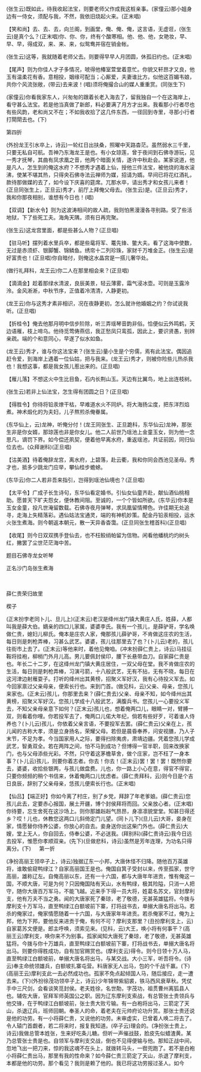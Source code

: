 <!-- { "loadSidebar": true } -->
(张生云)既如此，待我收起法宝，则要老师父作成我这桩亲事。(家僮云)那小姐身边有一侍女，须配与我，不然，我依旧烧起火来。(正末唱)

【笑和尚】去、去、去，向兰阁，到画堂，俺、俺、俺，这言语，无虚诳，(张生云)是真个么？(正末唱)你、你、你，终有个酸寒相。他、他、他，女艳妆，早、早、早，得成双，来、来、来，似鸳鸯并宿在销金帐。

(张生云)这等，我就随着老师父去。则要得早早人月团圆，休孤旧约也。(正末唱)

【尾声】则为你佳人才子多情况，唬得他椿室萱堂着意忙。你貌又轩昂才又良，他玉有温柔花有香。意相投，姻缘可配当；心厮爱，夫妻谁比方。似他这百媚韦娘，共你个风流张敞，(带云)去来波！(唱)须将俺撮合山的媒人重重赏。(同张生下)

(家僮云)你看我家东人，兴匆匆的跟着长老入海去了，留我独自一个在这海岸上，看守甚么法宝。若是他当真做了新郎，料必要满了月方才出来。我看那小行者尽也有些风韵，老和尚又不在；不如我收拾了这几件东西，一径回到寺里，寻那小行者打閛閛去也。(下)


第四折

(外扮龙王引水卒上，诗云)一轮红日出扶桑，照曜中天路杳茫。虽然弱水三千里，只要无私自可航。吾神乃东海龙王是也。有小女琼莲，曾于夜间到石佛寺游玩，见一秀才抚琴，其曲有凤求凰之音，他两个暗面关情，遂许中秋赴会。某家说道，他是凡人，怎生到的俺这水府？不想秀才遇着上仙，授他三件法宝，被他烧的海水滚沸，使某不堪其热，只得央石佛寺法云禅师为媒，招请为婿。早间已将花红酒礼，款待那做媒的去了，如今设下庆喜的筵席。兀那水卒，请出秀才和女孩儿来者！(正旦同张生上，正旦云)秀才，前厅上拜俺父母去。(张生云)是。(正旦云)秀才，我和你那夜相别，谁想有今日也！(唱)

【双调】【新水令】则为这波涛相间的故人疏，我则怕黑漫漫各寻别路。受了些活地狱，下了些死工夫。海角天隅，须有日再完聚。

(张生云)这龙宫里面，都是些甚么人物？(正旦唱)

【驻马听】摆列着水里兵卒，都是些鼋将军、鼍先锋、鳖大夫。看了这海中使数，无过是赤须虾、银脚蟹、锦鳞鱼。绣帘十二列珍珠，家财千万堆金正。(张生云)是好富贵也！(正旦唱)你自暗付，则俺这水晶宫是一搭儿奢华处。

(做行礼拜科，龙王云)你二人在那里相会来？(正旦唱)

【滴滴金】趁着那绿水清波，良辰美景，轻云薄雾，霜气浸冰壶。可则是玉露泠泠。金风淅淅，中秋节序，正值着冷清清，人静更初。

(龙王云)你与这秀才素非相识，况在夜静更初，怎么就许他婚姻之约？你试说我听。(正旦唱)

【折桂令】俺去他那月明中信步阶除，听三弄瑶琴音韵非俗。恰便似云外鸣鹤，天边语雁，枝上啼乌。他待觅莺俦燕侣，我正愁凤只鸾孤，因此上，要识贤愚，别辨亲疏。端的个和意同心，早遂了似水如鱼。

(龙王云)秀才，谁与你这法宝来？(张生云)量小生是个穷儒，焉有此法宝。偶因追赶令爱，到海岸上遇着一位仙姑，把与我来。(龙王云)秀才，则被你险些儿热杀我也！我想这事，都是我女孩儿惹出来的。(正旦唱)

【雁儿落】不想这火中生比目鱼，石内长荆山玉。天边有比翼鸟，地上出连枝树。

(张生云)若非上仙法宝，怎生得有团圆之日？(正旦唱)

【得胜令】你待将铅汞燎干枯，早难道水火不同炉。将大海扬尘度，把东洋烈焰煮。神术煅化的为夫妇，儿子熬煎杀俺眷属。

(东华仙上，云)龙神，听俺分付！(龙王同张生、正旦跪科，东华仙云)龙神，那张生非是你女婿，那琼莲也非是你女儿。他二人前世乃瑶池上金童玉女，则为他一念思凡，谪罚下界。如今偿还夙契，便着他早离水府，重返瑶池，共证前因，同归仙位去也。(众拜谢科)(正旦唱)

【沽美酒】待着俺辞龙宫，离水府，上碧落，赴云衢，我和你同会西池见圣母。秀才也，抵多少跳龙门应举，攀仙桂步蟾蜍。

(东华云)你二人若非吾来指引，岂得到瑶池仙境也？(正旦唱)

【太平令】广成子长生诗句，东华仙看定婚书。引仙女仙童齐赴，献仙酒仙桃相助。愿普天下旷夫怨女，便休教间阻。至诚的，一个个皆如所欲。(东华云)你本是玉女金童，投凡世淹留数载。石佛寺夜月弹琴，求凤凰留情殢色。许佳期无处追寻，走海上失精落彩。遇仙姑法宝通灵，端的有神机妙策。配金丹铅汞相投，运水火张生煮海。则今朝返本朝元，散一天异香杳霭。(正旦同张生稽首科)(正旦唱)

【收尾】则今日双双携手登仙去，也不枉鲛绡帕留为信物。闲看他蟠桃灼灼树头红，撇罢了尘世茫茫海中苦。

题目石佛寺龙女听琴

正名沙门岛张生煮海


　
　




薛仁贵荣归故里

楔子

(正末扮孛老同卜儿、旦儿上)(正末云)老汉是绛州龙门镇大黄庄人氏，姓薛，人都叫我是薛大伯。嫡亲的四口儿家属，婆婆李氏。我有一个孩儿，是薛驴哥，学名唤做仁贵，媳妇儿柳氏。俺本是庄农人家，俺那孩儿薛驴哥，不肯做这庄农的生活，每日则是刺枪弄棒，习甚么武艺。婆婆，孩儿往那里去了也？(卜儿云)老的，孩儿往街市上去了。(正末云)等他来时，着他见俺咱。(冲末扮薛仁贵上，诗云)马挂征鞍将挂袍，柳梢门外月儿高。男儿要佩封侯印，腰下长悬带血刀。自家薛仁贵是也。年长二十二岁，在这绛州龙门镇大黄庄居住，一双父母在堂。我不肯做庄农的生活，每日则是刺枪弄棒，习演弓箭，十八般武艺，无有不拈，无有不晓，每日在这河津边射雁耍子。打听的绛州出其黄榜，招聚义军好汉，我有心待投义军去。如今回家禀过父亲母亲，便索长行也。来到门首。(做见科，云)父亲、母亲，您孩儿来家也。(正未云)孩儿，你那里去来？(薛仁贵去)父亲、母亲不知，如今绛州出其黄榜，招聚义军好汉。您孩儿学成十八般武艺，满腹兵书。您孩儿一心要投义军去，不知父亲母亲意下如何？(正末云)孩儿也，想着俺两口儿，眼睛一对，臂膊一双，则看着你哩。你若投军去了，俺两口儿偌大年纪，倘若有些好歹，可着谁人侍养也？(卜儿云)孩儿，你依着父亲言语，不要投军去罢。(薛仁贵云)父亲在上，孩儿闻的古称大孝，须是立身扬名，荣耀父母。若但是晨昏奉养，问安视膳，乃人子末节，不足为孝。今当国家用人之际，要得扫除夷虏，肃靖边疆。凭着您孩儿学成武艺，智勇双全。若在两阵之间，怕不马到成功？但博得一官半职，回来改换家门，也与父母添些光彩。不然，只守着这茅檐草舍，做个庄家，岂不枉了一身本事？(卜儿云)孩儿，则要你着志者。你去！你去！(正末云)罢！罢！罢！既然你要去，婆婆，收拾些银两，与孩儿做盘费。儿也，你一路上小心在意，得官不得官，只要你频频的稍个书信来，休着俺两口儿忧虑者。(薛仁贵拜科，云)则今日是个吉日良辰，辞别了父亲母亲，恁孩儿便索长行也。(正末唱)

【仙吕】【端正好】你如今离了村庄，别了乡党，拜辞了年老爹娘。(薛仁贵云)您孩儿此去，定要赤心报国，展土开疆，博个封侯拜将而回。父亲放心者。(正末唱)你待要，忘生舍死在这沙场上。则你那雄赳赳气昂昂，身凛凛貌堂堂。知甚日得还乡？哎！儿也，休教您这两口儿斜倚定门儿望。(同卜儿下)(旦儿云)大哥，妾身在家，情愿替你侍养公婆，你放心的自去。妾身送你出这柴门外也。(薛仁贵云)大嫂，堂上无人，你自回去，侍奉公婆，不必送我。(拜别科)(薛仁贵诗云)我今日远去投军，惟愿你孝顺双亲。(先下)(旦做悲科，诗云)虽然是芳年连理，为功名只得离分。(下)
　
第一折

(净扮高丽王领卒子上，诗云)独据辽东一小邦，大唐休怪不归降。随他百万英雄将，谁敢偷窥鸭绿江？自家高丽国王是也。俺国自箕子受封以来，传至孤家，世守高丽，雄称辽左。自俺高丽以东，还有一十六国，都与大唐年年进贡，惟有俺这一国，不顺大唐，可是为何？只因俺国陆有天山，水有鸭绿，极其险隘，只消一人把守，随你大唐百万军马，不能飞越。近来手下得一员大将，姓葛名苏文，官封摩利支，他有万夫不当之勇。闻的大唐家死了秦琼，老了敬德，无甚英雄猛将。今拨与摩利支十万军马，直至鸭绿江白额坡前下寨，打将战书去，单搦大唐名将出马。若杀的俺家过，俺家情愿随着一十六国，与大唐家年年进贡。若杀俺家不过，俺为上邦，他为下邦，要他反来进贡于俺，有何不可？摩利支那里？(丑扮摩利支上，云)自家葛苏文便是。郎主呼唤，须索见来。(见科，云)大王，唤小将有何事干？(高丽王云)摩利支，唤你来不为别事。孤家闻知大唐死了秦琼，老了敬德，无甚英雄猛将。今拨与你十万雄兵，直至鸭绿江白额坡前下寨，打将战书去，单搦大唐名将出马。则要你得胜成功，自有加官赐赏也。(摩利支云)得令。则今日领十万人马，直至鸭绿江白额坡前，单搦大唐名将出马，与某交战。大小三军，听吾将令。(诗云)奉主命统领雄兵，白额坡扎寨屯营。料唐家无人出马，包的个千战千赢。(下)(高丽王云)摩利支此一去必然成功也。孤家不免点起倾国人马，随后接应，走一遭去来。(下)(外扮徐茂功领卒子上，诗云)少年锦带紫貂裘，铁马西风衰草秋。凭仗手中三尺剑，会看谈笑觅封侯。老夫姓徐，名世勣，字茂功，祖贯曹州离狐县人也。辅佐大唐，官拜军师英国公之职。因为辽东摩利支索战，有总管张士贵领兵与他交锋，在于鸭绿江白额坡前，张士贵大败亏输。有一白袍将出马，三箭定了天山，杀退辽兵，班师回朝。奉圣人的命，着老夫在元帅府论功升赏。那张士贵还说是他的功劳。有一小将薛仁贵，又说他的功劳。未审虚实，已曾着人唤二将去了。令人辕门首觑者，若二将来时，报复我知道。(卒子云)理会的。(净扮张士贵上，诗云)我做总管本姓张，生来好吃条儿糖。但听一声催战鼓，脸皮先似蜡渣黄。某乃总管张士贵是也。自领军与摩利支交战，倒也不见得便输与他。那知正战中间，忽地飞出一把刀来，惊的我这魂不在头上，就拨转马头，一辔兜跑了。若不是白袍小将薛仁贵出马，那里有我的性命来？如今薛仁贵三箭定了天山，杀退了摩利支，本都是他的功劳。那个看见？我则是赖了他的。我已将这功劳报过圣人。如今
